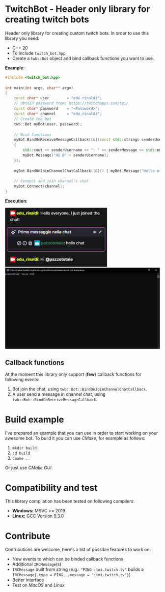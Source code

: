 # TwitchBot - Header only library for creating twitch bots
Header only library for creating custom twitch bots. In order to use this library you need:

- C++ 20
- To include `twitch_bot.hpp`
- Create a `twb::Bot` object and bind callback functions you want to use.

**Example:**

```cpp
#include <twitch_bot.hpp>

int main(int argc, char** argv)
{
    const char* user        = "edu_rinaldi";
    // Obtain password from: https://twitchapps.com/tmi/
    const char* password    = "<Password>";
    const char* channel     = "edu_rinaldi";
    // Create the bot
    twb::Bot myBot(user, password);

    // Bind functions
    myBot.BindOnReceiveMessageCallback([&](const std::string& senderUsername, const std::string& senderMessage) 
    { 
        std::cout << senderUsername << ": " << senderMessage << std::endl;
        myBot.Message("Hi @" + senderUsername); 
    });

    myBot.BindOnJoinChannelChatCallback([&]() { myBot.Message("Hello everyone, I just joined the chat!"); });

    // Connect and join channel's chat
    myBot.Connect(channel);
}
```

**Execution:**

![](images/1.PNG)
![](images/2.PNG)

## Callback functions
At the moment this library only support (**few**) callback functions for following events:

1. Bot join the chat, using `twb::Bot::BindOnJoinChannelChatCallback`.
2. A user send a message in channel chat, using `twb::Bot::BindOnReceiveMessageCallback`.

# Build example
I've prepared an example that you can use in order to start working on your awesome bot. To build it you can use *CMake*, for example as follows:

1. `mkdir build`
2. `cd build`
3. `cmake ..`

Or just use *CMake GUI*.

# Compatibility and test
This library compilation has been tested on following compilers:
- **Windows:** MSVC >= 2019
- **Linux:** GCC Version 9.3.0

# Contribute
Contributions are welcome, here's a list of possible features to work on:
* New events to which can be binded callback functions
* Additional `IRCMessage`(s)
* `IRCMessage` built from string (e.g.: `"PING :tmi.twitch.tv"` builds a `IRCMessage{.type = PING, .message = ":tmi.twitch.tv"}`)
* Better interface
* Test on *MacOS* and *Linux*